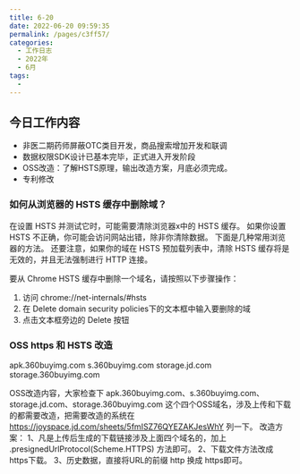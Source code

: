```yaml
---
title: 6-20
date: 2022-06-20 09:59:35
permalink: /pages/c3ff57/
categories:
  - 工作日志
  - 2022年
  - 6月
tags:
  - 
---
```

## 今日工作内容

- 非医二期药师屏蔽OTC类目开发，商品搜索增加开发和联调
- 数据权限SDK设计已基本完毕，正式进入开发阶段
- OSS改造：了解HSTS原理，输出改造方案，月底必须完成。
- 专利修改


### 如何从浏览器的 HSTS 缓存中删除域？
在设置 HSTS 并测试它时，可能需要清除浏览器x中的 HSTS 缓存。 如果你设置 HSTS 不正确，你可能会访问网站出错，除非你清除数据。 下面是几种常用浏览器的方法。 还要注意，如果你的域在 HSTS 预加载列表中，清除 HSTS 缓存将是无效的，并且无法强制进行 HTTP 连接。

要从 Chrome HSTS 缓存中删除一个域名，请按照以下步骤操作：
1. 访问 chrome://net-internals/#hsts
2. 在 Delete domain security policies下的文本框中输入要删除的域
3. 点击文本框旁边的 Delete 按钮



### OSS https 和 HSTS 改造
apk.360buyimg.com
s.360buyimg.com
storage.jd.com
storage.360buyimg.com

OSS改造内容，大家检查下 apk.360buyimg.com、s.360buyimg.com、storage.jd.com、storage.360buyimg.com 这个四个OSS域名，涉及上传和下载的都需要改造，把需要改造的系统在 
https://joyspace.jd.com/sheets/5fmISZ76QYEZAKJesWhY 列一下。
改造方案：
1、凡是上传后生成的下载链接涉及上面四个域名的，加上 .presignedUrlProtocol(Scheme.HTTPS) 方法即可。
2、下载文件方法改成 https下载。
3、历史数据，直接将URL的前缀 http 换成 https即可。








